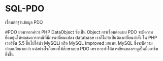 # SQL-PDO
เชื่อมต่อฐานข้อมูล PDO 

#PDO ย่อมาจากคำว่า PHP DataObject ซึ่งเป็น Object 
การเชื่อมต่อแบบ PDO จะมีความยืดหยุ่นให้พอสมควรกรณีที่มีการเปลี่ยนแปลง database เราก็ไม่จำเป็นต้องเปลี่ยนคำสั่ง
ใน PHP เวอร์ชั่น 5.5 ขึ้นไปได้นำ MySQLi หรือ MySQL Improved มาแทน MySQL ซึ่งจะมีความปลอดภัยมากกว่า
แต่อย่างไรก็อยากให้ศึกษาแบบ PDO เพราะจะทำให้การเขียนของเราดูเป็นมืออาชีพยิ่งขึ้น
